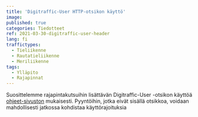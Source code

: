 ```yaml
---
title: 'Digitraffic-User HTTP-otsikon käyttö'
image:
published: true
categories: Tiedotteet
ref: 2021-03-30-digitraffic-user-header
lang: fi
traffictypes:
  - Tieliikenne
  - Rautatieliikenne
  - Meriliikenne
tags:
  - Ylläpito 
  - Rajapinnat
---
```


Suosittelemme rajapintakutsuihin lisättävän Digitraffic-User -otsikon käyttöä [ohjeet-sivuston](https://www.digitraffic.fi/ohjeita/#digitraffic-user--otsikko) mukaisesti.
Pyyntöihin, jotka eivät sisällä otsikkoa, voidaan mahdollisesti jatkossa kohdistaa käyttörajoituksia
